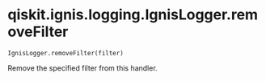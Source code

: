 # qiskit.ignis.logging.IgnisLogger.removeFilter

`IgnisLogger.removeFilter(filter)`

Remove the specified filter from this handler.
